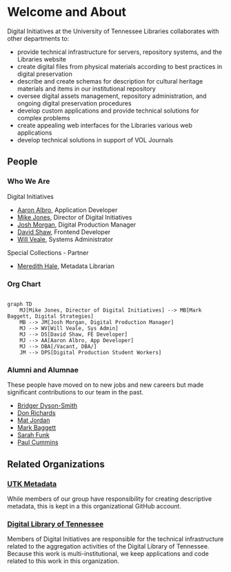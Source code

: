 # Welcome and About

Digital Initiatives at the University of Tennessee Libraries collaborates with other departments to:

* provide technical infrastructure for servers, repository systems, and the Libraries website
* create digital files from physical materials according to best practices in digital preservation
* describe and create schemas for description for cultural heritage materials and items in our institutional repository
* oversee digital assets management, repository administration, and ongoing digital preservation procedures
* develop custom applications and provide technical solutions for complex problems
* create appealing web interfaces for the Libraries various web applications
* develop technical solutions in support of VOL Journals

## People

### Who We Are

Digital Initiatives
* [Aaron Albro](https://github.com/di-aaron), Application Developer
* [Mike Jones](https://github.com/mkaljns), Director of Digital Initiatives
* [Josh Morgan](https://github.com/kidon0011), Digital Production Manager
* [David Shaw](https://github.com/dshaw11), Frontend Developer
* [Will Veale](https://github.com/tedfa), Systems Administrator

Special Collections - Partner
* [Meredith Hale](https://github.com/mlhale7), Metadata Librarian

### Org Chart

```mermaid

graph TD
    MJ[Mike Jones, Director of Digital Initiatives] --> MB[Mark Baggett, Digital Strategies]
    MB --> JM[Josh Morgan, Digital Production Manager]
    MJ --> WV[Will Veale, Sys Admin]
    MJ --> DS[David Shaw, FE Developer]
    MJ --> AA[Aaron Albro, App Developer]
    MJ --> DBA[/Vacant, DBA/]
    JM --> DPS[Digital Production Student Workers]
```

### Alumni and Alumnae

These people have moved on to new jobs and new careers but made significant contributions to our team in the past.

* [Bridger Dyson-Smith](https://github.com/canofbees)
* [Don Richards](https://github.com/DonRichards)
* [Mat Jordan](https://github.com/mathewjordan/)
* [Mark Baggett](https://github.com/markpbaggett)
* [Sarah Funk](https://github.com/sfunk3)
* [Paul Cummins](https://github.com/pc37utn)

## Related Organizations

### [UTK Metadata](https://github.com/UTKcataloging/)

While members of our group have responsibility for creating descriptive metadata, this is kept in a this organizational
GitHub account.

### [Digital Library of Tennessee](https://github.com/DigitalLibraryofTennessee/)

Members of Digital Initiatives are responsible for the technical infrastructure related to the aggregation activities of
the Digital Library of Tennessee.  Because this work is multi-institutional, we keep applications and code related to 
this work in this organization.
